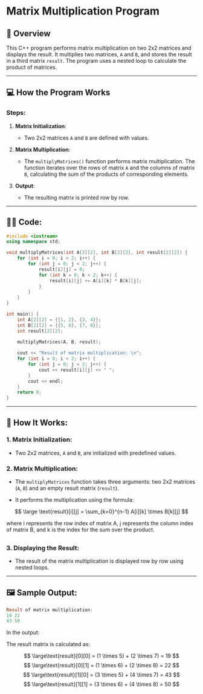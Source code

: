 # Matrix Multiplication Program

## 📝 **Overview**

This C++ program performs matrix multiplication on two 2x2 matrices and displays the result. It multiplies two matrices, `A` and `B`, and stores the result in a third matrix `result`. The program uses a nested loop to calculate the product of matrices.

---

## 💻 **How the Program Works**

### **Steps**:
1. **Matrix Initialization**:
   - Two 2x2 matrices `A` and `B` are defined with values.
   
2. **Matrix Multiplication**:
   - The `multiplyMatrices()` function performs matrix multiplication. The function iterates over the rows of matrix `A` and the columns of matrix `B`, calculating the sum of the products of corresponding elements.
   
3. **Output**:
   - The resulting matrix is printed row by row.

---

## 🧑‍💻 **Code**:

```cpp
#include <iostream>
using namespace std;

void multiplyMatrices(int A[2][2], int B[2][2], int result[2][2]) {
    for (int i = 0; i < 2; i++) {
        for (int j = 0; j < 2; j++) {
            result[i][j] = 0;
            for (int k = 0; k < 2; k++) {
                result[i][j] += A[i][k] * B[k][j];
            }
        }
    }
}

int main() {
    int A[2][2] = {{1, 2}, {3, 4}};
    int B[2][2] = {{5, 6}, {7, 8}};
    int result[2][2];
    
    multiplyMatrices(A, B, result);

    cout << "Result of matrix multiplication: \n";
    for (int i = 0; i < 2; i++) {
        for (int j = 0; j < 2; j++) {
            cout << result[i][j] << " ";
        }
        cout << endl;
    }
    return 0;
}
```

---
## 🚀 How It Works:
### 1. Matrix Initialization:
- Two 2x2 matrices, `A` and `B`, are initialized with predefined values.

### 2. Matrix Multiplication:
- The `multiplyMatrices` function takes three arguments: two 2x2 matrices (`A`, `B`) and an empty result matrix (`result`).

- It performs the multiplication using the formula:

$$
\large \text{result}[i][j] = \sum_{k=0}^{n-1} A[i][k] \times B[k][j]
$$


​where i represents the row index of matrix A, j represents the column index of matrix B, and k is the index for the sum over the product.
##
### 3. Displaying the Result:
- The result of the matrix multiplication is displayed row by row using nested loops.

---
## 🖼️ Sample Output:
```rust
Result of matrix multiplication: 
19 22 
43 50
```
In the output:

The result matrix is calculated as:

$$
\large\text{result}[0][0] = (1 \times 5) + (2 \times 7) = 19
$$
$$
\large\text{result}[0][1] = (1 \times 6) + (2 \times 8) = 22
$$
$$
\large\text{result}[1][0] = (3 \times 5) + (4 \times 7) = 43
$$
$$
\large\text{result}[1][1] = (3 \times 6) + (4 \times 8) = 50
$$

